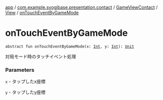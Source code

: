 [app](../../../index.md) / [com.example.syogibase.presentation.contact](../../index.md) / [GameViewContact](../index.md) / [View](index.md) / [onTouchEventByGameMode](./on-touch-event-by-game-mode.md)

# onTouchEventByGameMode

`abstract fun onTouchEventByGameMode(x: `[`Int`](https://kotlinlang.org/api/latest/jvm/stdlib/kotlin/-int/index.html)`, y: `[`Int`](https://kotlinlang.org/api/latest/jvm/stdlib/kotlin/-int/index.html)`): `[`Unit`](https://kotlinlang.org/api/latest/jvm/stdlib/kotlin/-unit/index.html)

対局モード時のタッチイベント処理

### Parameters

`x` - タップしたx座標

`y` - タップしたy座標